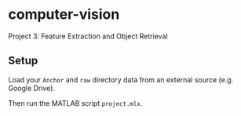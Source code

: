 # computer-vision
Project 3: Feature Extraction and Object Retrieval

## Setup
Load your `Anchor` and `raw` directory data from an external source (e.g. Google Drive).

Then run the MATLAB script `project.mlx`.